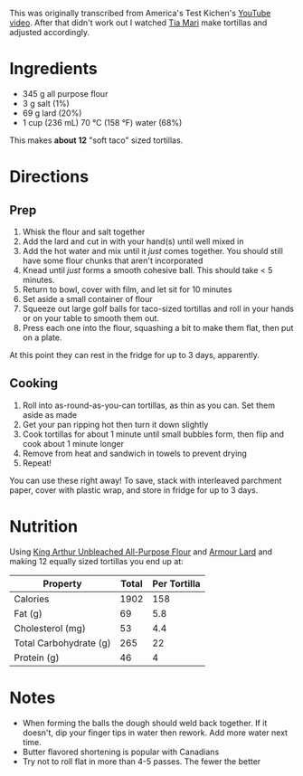 This was originally transcribed from America's Test Kichen's [YouTube video](https://www.youtube.com/watch?v=6Yu7KbrQ0Y0).
After that didn't work out I watched [Tia Mari](https://www.youtube.com/watch?v=YdTW9yue948) make tortillas and adjusted accordingly.

# Ingredients
- 345 g all purpose flour
- 3 g salt (1%)
- 69 g lard (20%)
- 1 cup (236 mL) 70 °C (158 °F) water (68%)

This makes **about 12** "soft taco" sized tortillas.

# Directions
## Prep
1. Whisk the flour and salt together
2. Add the lard and cut in with your hand(s) until well mixed in
3. Add the hot water and mix until it _just_ comes together. You should still have some flour chunks that aren't incorporated
4. Knead until _just_ forms a smooth cohesive ball. This should take < 5 minutes.
5. Return to bowl, cover with film, and let sit for 10 minutes
6. Set aside a small container of flour
7. Squeeze out large golf balls for taco-sized tortillas and roll in your hands or on your table to smooth them out.
8. Press each one into the flour, squashing a bit to make them flat, then put on a plate.

At this point they can rest in the fridge for up to 3 days, apparently.

## Cooking
1. Roll into as-round-as-you-can tortillas, as thin as you can. Set them aside as made
2. Get your pan ripping hot then turn it down slightly
3. Cook tortillas for about 1 minute until small bubbles form, then flip and cook about 1 minute longer
4. Remove from heat and sandwich in towels to prevent drying
5. Repeat!

You can use these right away!
To save, stack with interleaved parchment paper, cover with plastic wrap, and store in fridge for up to 3 days.

# Nutrition
Using [King Arthur Unbleached All-Purpose Flour](https://shop.kingarthurflour.com/items/king-arthur-unbleached-all-purpose-flour-5-lb) and [Armour Lard](https://www.armourlard.com/Products) and making 12 equally sized tortillas you end up at:

| Property | Total | Per Tortilla |
| -------- | ----- | ------------ |
| Calories | 1902 | 158 |
| Fat (g)  |  69  | 5.8 |
| Cholesterol (mg) | 53 | 4.4 |
| Total Carbohydrate (g) | 265 | 22 |
| Protein (g) | 46 | 4 |

# Notes
- When forming the balls the dough should weld back together. If it doesn't, dip your finger tips in water then rework. Add more water next time.
- Butter flavored shortening is popular with Canadians
- Try not to roll flat in more than 4-5 passes. The fewer the better
